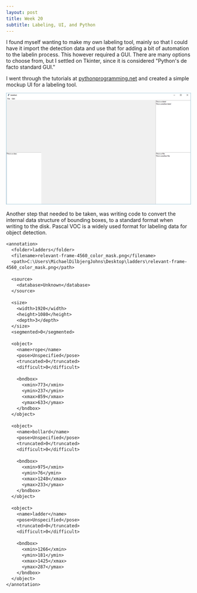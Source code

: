 ```yaml
---
layout: post
title: Week 20
subtitle: Labeling, UI, and Python
---
```


I found myself wanting to make my own labeling tool, mainly so that I could have it import the detection data and use that for adding a bit of automation to the labelin process. This however required a GUI. There are many options to choose from, but I settled on Tkinter, since it is considered "Python's de facto standard GUI."

I went through the tutorials at [pythonprogramming.net](https://pythonprogramming.net/python-3-tkinter-basics-tutorial/) and created a simple mockup UI for a labeling tool.

![label](/img/labeltest..jpg)

Another step that needed to be taken, was writing code to convert the internal data structure of bounding boxes, to a standard format when writing to the disk. Pascal VOC is a widely used format for labeling data for object detection.

~~~
<annotation>
  <folder>ladders</folder>
  <filename>relevant-frame-4560_color_mask.png</filename>
  <path>C:\Users\MichaelDilbjergJohns\Desktop\ladders\relevant-frame-4560_color_mask.png</path>

  <source>
    <database>Unknown</database>
  </source>

  <size>
    <width>1920</width>
    <height>1080</height>
    <depth>3</depth>
  </size>
  <segmented>0</segmented>

  <object>
    <name>rope</name>
    <pose>Unspecified</pose>
    <truncated>0</truncated>
    <difficult>0</difficult>

    <bndbox>
      <xmin>773</xmin>
      <ymin>237</ymin>
      <xmax>859</xmax>
      <ymax>633</ymax>
    </bndbox>
  </object>

  <object>
    <name>bollard</name>
    <pose>Unspecified</pose>
    <truncated>0</truncated>
    <difficult>0</difficult>

    <bndbox>
      <xmin>975</xmin>
      <ymin>76</ymin>
      <xmax>1248</xmax>
      <ymax>233</ymax>
    </bndbox>
  </object>

  <object>
    <name>ladder</name>
    <pose>Unspecified</pose>
    <truncated>0</truncated>
    <difficult>0</difficult>

    <bndbox>
      <xmin>1266</xmin>
      <ymin>181</ymin>
      <xmax>1425</xmax>
      <ymax>287</ymax>
    </bndbox>
  </object>
</annotation>
~~~
